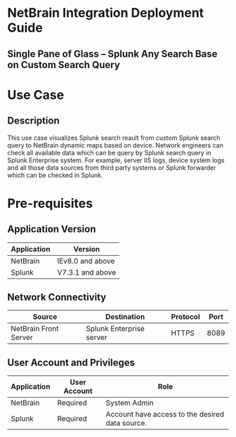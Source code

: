 
NetBrain Integration Deployment Guide
=====================================

Single Pane of Glass – Splunk Any Search Base on Custom Search Query
------------------------------------------------------------

Use Case
========

Description
-----------

This use case visualizes Splunk search reault from custom Splunk search query to NetBrain dynamic maps based on device. Network engineers can check all available data which can be query by Splunk search query in Splunk Enterprise system. For example, server IIS logs, device system logs and all those data sources from third party systems or Splunk forwarder which can be checked in Splunk.



Pre-requisites
==============

Application Version
-------------------

| Application | Version          |
|-------------|------------------|
| NetBrain    | IEv8.0 and above |
| Splunk  | V7.3.1 and above |

Network Connectivity
--------------------

| Source                | Destination         | Protocol   |Port|
|-----------------------|---------------------|------------|----|
| NetBrain Front Server | Splunk Enterprise server | HTTPS |8089|

User Account and Privileges
---------------------------

| Application | User Account | Role                                                       |
|-------------|--------------|------------------------------------------------------------|
| NetBrain    | Required     | System Admin                                               |
| Splunk  | Required     | Account have access to the desired data source.  |



```python

```
